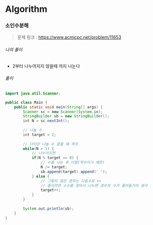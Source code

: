 # Algorithm

### 소인수분해

> 문제 링크 : https://www.acmicpc.net/problem/11653



###### 나의 풀이

* 2부터 나누어지지 않을때 까지 나눈다



###### 풀이

~~~java
import java.util.Scanner;

public class Main {
	public static void main(String[] args) {
		Scanner sc = new Scanner(System.in);
		StringBuilder sb = new StringBuilder();
		int N = sc.nextInt();
		
        // 나눌 수
		int target = 2;
		
        // 더이상 나눌 수 없을 때 까지
		while(N > 1) {
            // 나누어지면
			if(N % target == 0) {
                // 수를 나눈 후 더함(약수이기 때문)
				N /= target;
				sb.append(target).append(' ');
			} else {
                // 그렇지 않은 경우는 다음수로 ++
                // 줄이려면 소수를 찾아서 나누면 경우의 수가 줄어들거라 생각
				target++;
			}
		}
		
		System.out.println(sb);
	}
}
~~~